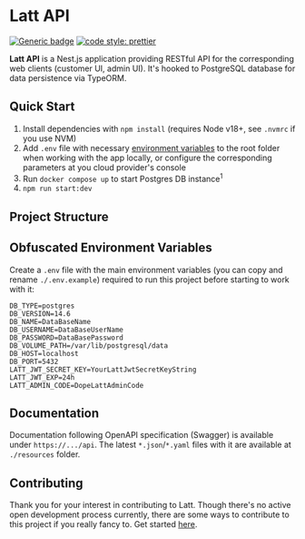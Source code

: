 # Latt API
[![Generic badge](https://img.shields.io/badge/version-0.1.0-green.svg)](https://shields.io/)
[![code style: prettier](https://img.shields.io/badge/code_style-prettier-ff69b4.svg?style=flat-square)](https://github.com/prettier/prettier)

**Latt API** is a Nest.js application providing RESTful API for the corresponding web clients (customer UI, admin UI). It's hooked to PostgreSQL database for data persistence via TypeORM.

## Quick Start

1. Install dependencies with `npm install` (requires Node v18+, see `.nvmrc` if you use NVM)
2. Add `.env` file with necessary [environment variables](#obfuscated-environment-variables) to the root folder when working with the app locally, or configure the corresponding parameters at you cloud provider's console
2. Run `docker compose up` to start Postgres DB instance<sup>1</sup>
3. `npm run start:dev`

## Project Structure

## Obfuscated Environment Variables

Create a `.env` file with the main environment variables (you can copy and rename `./.env.example`) required to run this project before starting to work with it:

```
DB_TYPE=postgres
DB_VERSION=14.6
DB_NAME=DataBaseName
DB_USERNAME=DataBaseUserName
DB_PASSWORD=DataBasePassword
DB_VOLUME_PATH=/var/lib/postgresql/data
DB_HOST=localhost
DB_PORT=5432
LATT_JWT_SECRET_KEY=YourLattJwtSecretKeyString
LATT_JWT_EXP=24h
LATT_ADMIN_CODE=DopeLattAdminCode
```

## Documentation

Documentation following OpenAPI specification (Swagger) is available under `https://.../api`. The latest `*.json`/`*.yaml` files with it are available at `./resources` folder.

## Contributing

Thank you for your interest in contributing to Latt. Though there's no active open development process currently, there are some ways to contribute to this project if you really fancy to. Get started [here](https://github.com/latt-dev/latt-api/blob/master/.github/CONTRIBUTING.md).
